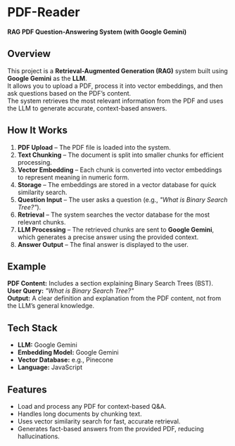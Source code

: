 # PDF-Reader  
**RAG PDF Question-Answering System (with Google Gemini)**  

## Overview  
This project is a **Retrieval-Augmented Generation (RAG)** system built using **Google Gemini** as the **LLM**.  
It allows you to upload a PDF, process it into vector embeddings, and then ask questions based on the PDF’s content.  
The system retrieves the most relevant information from the PDF and uses the LLM to generate accurate, context-based answers.  

## How It Works  
1. **PDF Upload** – The PDF file is loaded into the system.  
2. **Text Chunking** – The document is split into smaller chunks for efficient processing.  
3. **Vector Embedding** – Each chunk is converted into vector embeddings to represent meaning in numeric form.  
4. **Storage** – The embeddings are stored in a vector database for quick similarity search.  
5. **Question Input** – The user asks a question (e.g., *"What is Binary Search Tree?"*).  
6. **Retrieval** – The system searches the vector database for the most relevant chunks.  
7. **LLM Processing** – The retrieved chunks are sent to **Google Gemini**, which generates a precise answer using the provided context.  
8. **Answer Output** – The final answer is displayed to the user.  

## Example  
**PDF Content:** Includes a section explaining Binary Search Trees (BST).  
**User Query:** *"What is Binary Search Tree?"*  
**Output:** A clear definition and explanation from the PDF content, not from the LLM’s general knowledge.  

## Tech Stack  
- **LLM:** Google Gemini  
- **Embedding Model:** Google Gemini  
- **Vector Database:** e.g., Pinecone  
- **Language:** JavaScript  

## Features  
- Load and process any PDF for context-based Q&A.  
- Handles long documents by chunking text.  
- Uses vector similarity search for fast, accurate retrieval.  
- Generates fact-based answers from the provided PDF, reducing hallucinations.  
